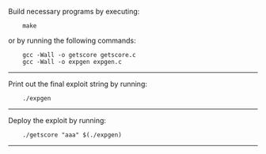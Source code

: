 Build necessary programs by executing:
```
	make
```
or by running the following commands:
```
	gcc -Wall -o getscore getscore.c
	gcc -Wall -o expgen expgen.c
```
---
Print out the final exploit string by running:
```
	./expgen
```
---
Deploy the exploit by running:
```
	./getscore "aaa" $(./expgen)
```
---
